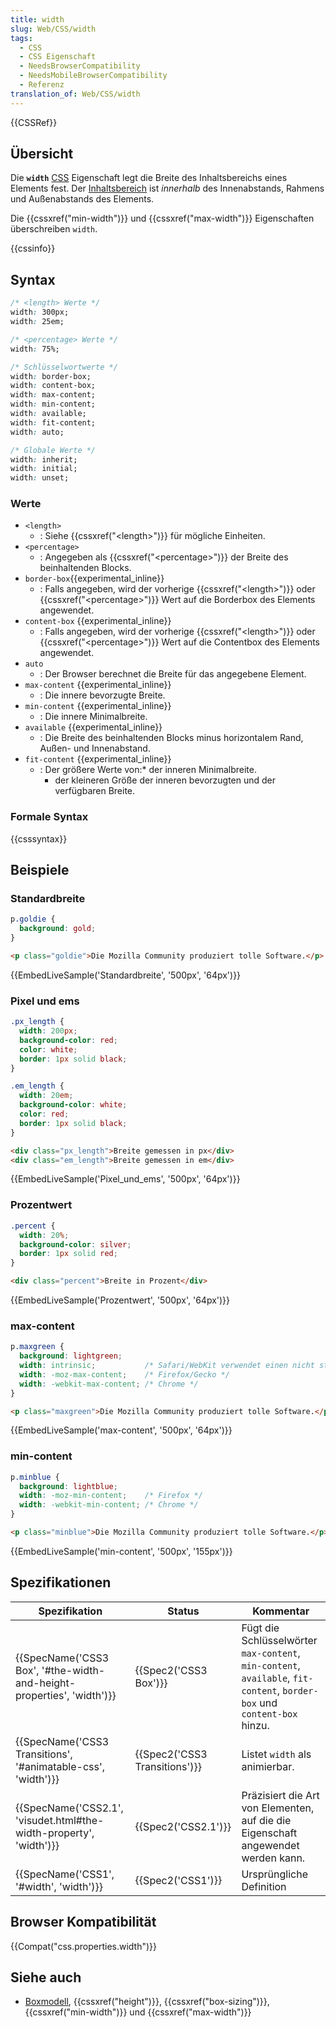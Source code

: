 ```yaml
---
title: width
slug: Web/CSS/width
tags:
  - CSS
  - CSS Eigenschaft
  - NeedsBrowserCompatibility
  - NeedsMobileBrowserCompatibility
  - Referenz
translation_of: Web/CSS/width
---
```

{{CSSRef}}

## Übersicht

Die **`width`** [CSS](/de/docs/Web/CSS) Eigenschaft legt die Breite des Inhaltsbereichs eines Elements fest. Der [Inhaltsbereich](/de/docs/Web/CSS/Boxmodell#Inhaltsbereich) ist _innerhalb_ des Innenabstands, Rahmens und Außenabstands des Elements.

Die {{cssxref("min-width")}} und {{cssxref("max-width")}} Eigenschaften überschreiben `width`.

{{cssinfo}}

## Syntax

```css
/* <length> Werte */
width: 300px;
width: 25em;

/* <percentage> Werte */
width: 75%;

/* Schlüsselwortwerte */
width: border-box;
width: content-box;
width: max-content;
width: min-content;
width: available;
width: fit-content;
width: auto;

/* Globale Werte */
width: inherit;
width: initial;
width: unset;
```

### Werte

- `<length>`
  - : Siehe {{cssxref("&lt;length&gt;")}} für mögliche Einheiten.
- `<percentage>`
  - : Angegeben als {{cssxref("&lt;percentage&gt;")}} der Breite des beinhaltenden Blocks.
- `border-box`{{experimental_inline}}
  - : Falls angegeben, wird der vorherige {{cssxref("&lt;length&gt;")}} oder {{cssxref("&lt;percentage&gt;")}} Wert auf die Borderbox des Elements angewendet.
- `content-box` {{experimental_inline}}
  - : Falls angegeben, wird der vorherige {{cssxref("&lt;length&gt;")}} oder {{cssxref("&lt;percentage&gt;")}} Wert auf die Contentbox des Elements angewendet.
- `auto`
  - : Der Browser berechnet die Breite für das angegebene Element.
- `max-content` {{experimental_inline}}
  - : Die innere bevorzugte Breite.
- `min-content` {{experimental_inline}}
  - : Die innere Minimalbreite.
- `available` {{experimental_inline}}
  - : Die Breite des beinhaltenden Blocks minus horizontalem Rand, Außen- und Innenabstand.
- `fit-content` {{experimental_inline}}
  - : Der größere Werte von:\* der inneren Minimalbreite.
    - der kleineren Größe der inneren bevorzugten und der verfügbaren Breite.

### Formale Syntax

{{csssyntax}}

## Beispiele

### Standardbreite

```css
p.goldie {
  background: gold;
}
```

```html
<p class="goldie">Die Mozilla Community produziert tolle Software.</p>
```

{{EmbedLiveSample('Standardbreite', '500px', '64px')}}

### Pixel und ems

```css
.px_length {
  width: 200px;
  background-color: red;
  color: white;
  border: 1px solid black;
}

.em_length {
  width: 20em;
  background-color: white;
  color: red;
  border: 1px solid black;
}
```

```html
<div class="px_length">Breite gemessen in px</div>
<div class="em_length">Breite gemessen in em</div>
```

{{EmbedLiveSample('Pixel_und_ems', '500px', '64px')}}

### Prozentwert

```css
.percent {
  width: 20%;
  background-color: silver;
  border: 1px solid red;
}
```

```html
<div class="percent">Breite in Prozent</div>
```

{{EmbedLiveSample('Prozentwert', '500px', '64px')}}

### max-content

```css
p.maxgreen {
  background: lightgreen;
  width: intrinsic;           /* Safari/WebKit verwendet einen nicht standardisierten Namen */
  width: -moz-max-content;    /* Firefox/Gecko */
  width: -webkit-max-content; /* Chrome */
}
```

```html
<p class="maxgreen">Die Mozilla Community produziert tolle Software.</p>
```

{{EmbedLiveSample('max-content', '500px', '64px')}}

### min-content

```css
p.minblue {
  background: lightblue;
  width: -moz-min-content;    /* Firefox */
  width: -webkit-min-content; /* Chrome */
}
```

```html
<p class="minblue">Die Mozilla Community produziert tolle Software.</p>
```

{{EmbedLiveSample('min-content', '500px', '155px')}}

## Spezifikationen

| Spezifikation                                                                                | Status                                   | Kommentar                                                                                                                |
| -------------------------------------------------------------------------------------------- | ---------------------------------------- | ------------------------------------------------------------------------------------------------------------------------ |
| {{SpecName('CSS3 Box', '#the-width-and-height-properties', 'width')}} | {{Spec2('CSS3 Box')}}             | Fügt die Schlüsselwörter `max-content`, `min-content`, `available`, `fit-content`, `border-box` und `content-box` hinzu. |
| {{SpecName('CSS3 Transitions', '#animatable-css', 'width')}}             | {{Spec2('CSS3 Transitions')}} | Listet `width` als animierbar.                                                                                           |
| {{SpecName('CSS2.1', 'visudet.html#the-width-property', 'width')}}     | {{Spec2('CSS2.1')}}                 | Präzisiert die Art von Elementen, auf die die Eigenschaft angewendet werden kann.                                        |
| {{SpecName('CSS1', '#width', 'width')}}                                         | {{Spec2('CSS1')}}                 | Ursprüngliche Definition                                                                                                 |

## Browser Kompatibilität

{{Compat("css.properties.width")}}

## Siehe auch

- [Boxmodell](/de/docs/Web/CSS/Boxmodell#Inhaltsbereich), {{cssxref("height")}}, {{cssxref("box-sizing")}}, {{cssxref("min-width")}} und {{cssxref("max-width")}}
